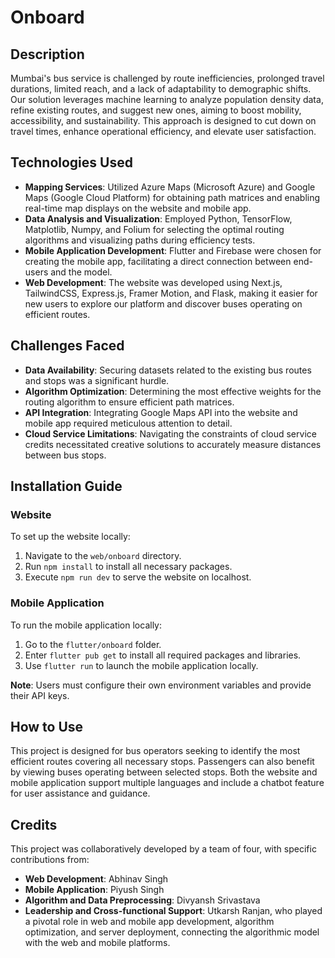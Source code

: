 # Onboard

## Description
Mumbai's bus service is challenged by route inefficiencies, prolonged travel durations, limited reach, and a lack of adaptability to demographic shifts. Our solution leverages machine learning to analyze population density data, refine existing routes, and suggest new ones, aiming to boost mobility, accessibility, and sustainability. This approach is designed to cut down on travel times, enhance operational efficiency, and elevate user satisfaction.

## Technologies Used
- **Mapping Services**: Utilized Azure Maps (Microsoft Azure) and Google Maps (Google Cloud Platform) for obtaining path matrices and enabling real-time map displays on the website and mobile app.
- **Data Analysis and Visualization**: Employed Python, TensorFlow, Matplotlib, Numpy, and Folium for selecting the optimal routing algorithms and visualizing paths during efficiency tests.
- **Mobile Application Development**: Flutter and Firebase were chosen for creating the mobile app, facilitating a direct connection between end-users and the model.
- **Web Development**: The website was developed using Next.js, TailwindCSS, Express.js, Framer Motion, and Flask, making it easier for new users to explore our platform and discover buses operating on efficient routes.

## Challenges Faced
- **Data Availability**: Securing datasets related to the existing bus routes and stops was a significant hurdle.
- **Algorithm Optimization**: Determining the most effective weights for the routing algorithm to ensure efficient path matrices.
- **API Integration**: Integrating Google Maps API into the website and mobile app required meticulous attention to detail.
- **Cloud Service Limitations**: Navigating the constraints of cloud service credits necessitated creative solutions to accurately measure distances between bus stops.

## Installation Guide

### Website
To set up the website locally:
1. Navigate to the `web/onboard` directory.
2. Run `npm install` to install all necessary packages.
3. Execute `npm run dev` to serve the website on localhost.

### Mobile Application
To run the mobile application locally:
1. Go to the `flutter/onboard` folder.
2. Enter `flutter pub get` to install all required packages and libraries.
3. Use `flutter run` to launch the mobile application locally.

**Note**: Users must configure their own environment variables and provide their API keys.

## How to Use
This project is designed for bus operators seeking to identify the most efficient routes covering all necessary stops. Passengers can also benefit by viewing buses operating between selected stops. Both the website and mobile application support multiple languages and include a chatbot feature for user assistance and guidance.

## Credits
This project was collaboratively developed by a team of four, with specific contributions from:
- **Web Development**: Abhinav Singh
- **Mobile Application**: Piyush Singh
- **Algorithm and Data Preprocessing**: Divyansh Srivastava
- **Leadership and Cross-functional Support**: Utkarsh Ranjan, who played a pivotal role in web and mobile app development, algorithm optimization, and server deployment, connecting the algorithmic model with the web and mobile platforms.